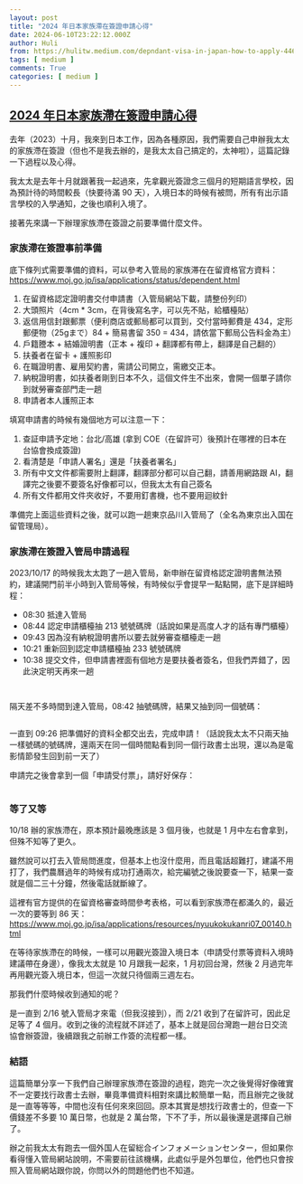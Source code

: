 ```yaml
---
layout: post
title: "2024 年日本家族滯在簽證申請心得"
date: 2024-06-10T23:22:12.000Z
author: Huli
from: https://hulitw.medium.com/depndant-visa-in-japan-how-to-apply-4462919c3038?source=rss-f1fb3e40dc37------2
tags: [ medium ]
comments: True
categories: [ medium ]
---
```

<!--1718061732000-->
[2024 年日本家族滯在簽證申請心得](https://hulitw.medium.com/depndant-visa-in-japan-how-to-apply-4462919c3038?source=rss-f1fb3e40dc37------2)
------

<div>
<p>去年（2023）十月，我來到日本工作，因為各種原因，我們需要自己申辦我太太的家族滯在簽證（但也不是我去辦的，是我太太自己搞定的，太神啦），這篇記錄一下過程以及心得。</p><p>我太太是去年十月就跟著我一起過來，先拿觀光簽證念三個月的短期語言學校，因為預計待的時間較長（快要待滿 90 天），入境日本的時候有被問，所有有出示語言學校的入學通知，之後也順利入境了。</p><p>接著先來講一下辦理家族滯在簽證之前要準備什麼文件。</p><h3>家族滯在簽證事前準備</h3><p>底下條列式需要準備的資料，可以參考入管局的家族滞在在留資格官方資料：<br><a href="https://www.moj.go.jp/isa/applications/status/dependent.html">https://www.moj.go.jp/isa/applications/status/dependent.html</a></p><ol><li>在留資格認定證明書交付申請書（入管局網站下載，請整份列印）</li><li>大頭照片（4cm * 3cm，在背後寫名字，可以先不貼，給櫃檯貼）</li><li>返信用信封跟郵票（便利商店或郵局都可以買到，交付當時郵費是 434，定形郵便物（25gまで）84 + 簡易書留 350 = 434，請依當下郵局公告料金為主）</li><li>戶籍謄本 + 結婚證明書（正本 + 複印 + 翻譯都有帶上，翻譯是自己翻的）</li><li>扶養者在留卡 + 護照影印</li><li>在職證明書、雇用契約書，需請公司開立，需繳交正本。</li><li>納稅證明書，如扶養者剛到日本不久，這個文件生不出來，會開一個單子請你到就勞審查部門走一趟</li><li>申請者本人護照正本</li></ol><p>填寫申請書的時候有幾個地方可以注意一下：</p><ol><li>查証申請予定地：台北/高雄 (拿到 COE（在留許可）後預計在哪裡的日本在台協會換成簽證)</li><li>看清楚是「申請人署名」還是「扶養者署名」</li><li>所有中文文件都需要附上翻譯，翻譯部分都可以自己翻，請善用網路跟 AI，翻譯完之後要不要簽名好像都可以，但我太太有自己簽名</li><li>所有文件都用文件夾收好，不要用釘書機，也不要用迴紋針</li></ol><p>準備完上面這些資料之後，就可以跑一趟東京品川入管局了（全名為東京出入国在留管理局）。</p><h3>家族滯在簽證入管局申請過程</h3><p>2023/10/17 的時候我太太跑了一趟入管局，新申辦在留資格認定證明書無法預約，建議開門前半小時到入管局等候，有時候似乎會提早一點點開，底下是詳細時程：</p><ul><li>08:30 抵達入管局</li><li>08:44 認定申請櫃檯抽 213 號號碼牌（話說如果是高度人才的話有專門櫃檯）</li><li>09:43 因為沒有納稅證明書所以要去就勞審查櫃檯走一趟</li><li>10:21 重新回到認定申請櫃檯抽 233 號號碼牌</li><li>10:38 提交文件，但申請書裡面有個地方是要扶養者簽名，但我們弄錯了，因此決定明天再來一趟</li></ul><figure><img alt="" src="https://cdn-images-1.medium.com/max/1024/0*hcY_CSnrySWWuux3.jpg" /></figure><figure><img alt="" src="https://cdn-images-1.medium.com/max/1024/0*eKwPgTKrDu8k-gXN.jpg" /></figure><p>隔天差不多時間到達入管局，08:42 抽號碼牌，結果又抽到同一個號碼：</p><figure><img alt="" src="https://cdn-images-1.medium.com/max/1024/0*xKn83--yZOXh0eaz.jpg" /></figure><p>一直到 09:26 把準備好的資料全都交出去，完成申請！（話說我太太不只兩天抽一樣號碼的號碼牌，還兩天在同一個時間點看到同一個行政書士出現，還以為是電影情節發生回到前一天了）</p><p>申請完之後會拿到一個「申請受付票」，請好好保存：</p><figure><img alt="" src="https://cdn-images-1.medium.com/max/1024/0*SYtz_Yve-YPBPAVw.jpg" /></figure><h3>等了又等</h3><p>10/18 辦的家族滯在，原本預計最晚應該是 3 個月後，也就是 1 月中左右會拿到，但殊不知等了更久。</p><p>雖然說可以打去入管局問進度，但基本上也沒什麼用，而且電話超難打，建議不用打了，我們農曆過年的時候有成功打通兩次，給完編號之後說要查一下，結果一查就是個二三十分鐘，然後電話就斷線了。</p><p>這裡有官方提供的在留資格審查時間參考表格，可以看到家族滯在都滿久的，最近一次的要等到 86 天：<a href="https://www.moj.go.jp/isa/applications/resources/nyuukokukanri07_00140.html">https://www.moj.go.jp/isa/applications/resources/nyuukokukanri07_00140.html</a></p><p>在等待家族滯在的時候，一樣可以用觀光簽證入境日本（申請受付票等資料入境時建議帶在身邊），像我太太就是 10 月跟我一起來，1 月初回台灣，然後 2 月過完年再用觀光簽入境日本，但這一次就只待個兩三週左右。</p><p>那我們什麼時候收到通知的呢？</p><p>是一直到 2/16 號入管局才來電（但我沒接到），而 2/21 收到了在留許可，因此足足等了 4 個月。收到之後的流程就不詳述了，基本上就是回台灣跑一趟台日交流協會辦簽證，後續跟我之前辦工作簽的流程都一樣。</p><h3>結語</h3><p>這篇簡單分享一下我們自己辦理家族滯在簽證的過程，跑完一次之後覺得好像確實不一定要找行政書士去辦，畢竟準備資料相對來講比較簡單一點，而且辦完之後就是一直等等等，中間也沒有任何來來回回。原本其實是想找行政書士的，但查一下價錢差不多要 10 萬日幣，也就是 2 萬台幣，下不了手，所以最後還是選擇自己辦了。</p><p>辦之前我太太有跑去一個外国人在留総合インフォメーションセンター，但如果你看得懂入管局網站說明，不需要前往該機構，此處似乎是外包單位，他們也只會按照入管局網站跟你說，你問以外的問題他們也不知道。</p><img src="https://medium.com/_/stat?event=post.clientViewed&referrerSource=full_rss&postId=4462919c3038" width="1" height="1" alt="">
</div>
